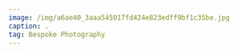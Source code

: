 ```yaml
---
image: /img/a6ae40_3aaa545017fd424e823edff9bf1c35be.jpg
caption: .
tag: Bespoke Photography
---
```

